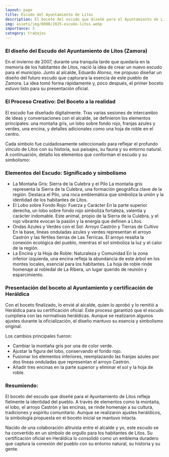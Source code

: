 ```yaml
---
layout: page
title: Escudo del Ayuntamiento de Litos 
description: El boceto del escudo que diseñé para el Ayuntamiento de Litos refleja fielmente la identidad del pueblo. A través de elementos como la montaña, el lobo, el arroyo Castrón y las encinas, se rinde homenaje a su cultura, tradiciones y espíritu comunitario 
img: assets/img/0000/2025-escudo-litos.webp
importance: 3
category: trabajos
---
```


### El diseño del Escudo del Ayuntamiento de Litos (Zamora)

En el invierno de 2007, durante una tranquila tarde que quedaría en la memoria de los habitantes de Litos, nació la idea de crear un nuevo escudo para el municipio. Junto al alcalde, Eduardo Alonso, me propuso diseñar un diseño del futuro escudo que capturara la esencia de este pueblo de Zamora. La idea tomó forma rápidamente y, poco después, el primer boceto estuvo listo para su presentación oficial.

### El Proceso Creativo: Del Boceto a la realidad

El escudo fue diseñado digitalmente. Tras varias sesiones de intercambio de ideas y conversaciones con el alcalde, se definieron los elementos principales: una montaña gris, un lobo sobre fondo rojo, franjas azules y verdes, una encina, y detalles adicionales como una hoja de roble en el centro.

Cada símbolo fue cuidadosamente seleccionado para reflejar el profundo vínculo de Litos con su historia, sus paisajes, su fauna y su entorno natural. A continuación, detallo los elementos que conforman el escudo y su simbolismo:

### Elementos del Escudo: Significado y simbolismo

- La Montaña Gris: Sierra de la Culebra y el Pilo
  La montaña gris representa la Sierra de la Culebra, una formación geográfica clave de la región. Destaca el Pilo, una roca emblemática que simboliza la unión y la identidad de los habitantes de Litos.
- El Lobo sobre Fondo Rojo: Fuerza y Carácter
En la parte superior derecha, un lobo sobre fondo rojo simboliza fortaleza, valentía y carácter indomable. Este animal, propio de la Sierra de la Culebra, y el rojo vibrante evocan la pasión y la energía que definen a Litos.
- Ondas Azules y Verdes con el Sol: Arroyo Castrón y Tierras de Cultivo
En la base, líneas onduladas azules y verdes representan el arroyo Castrón y las fértiles tierras de Las Terricas. El arroyo resalta la conexión ecológica del pueblo, mientras el sol simboliza la luz y el calor de la región.
- La Encina y la Hoja de Roble: Naturaleza y Comunidad
En la zona inferior izquierda, una encina refleja la abundancia de este árbol en los montes locales, esencial para los habitantes. La hoja de roble rinde homenaje al robledal de La Ribera, un lugar querido de reunión y esparcimiento.

### Presentación del boceto al Ayuntamiento y certificación de Heráldica

Con el boceto finalizado, lo envié al alcalde, quien lo aprobó y lo remitió a Heráldica para su certificación oficial. Este proceso garantizó que el escudo cumpliera con las normativas heráldicas. Aunque se realizaron algunos ajustes durante la oficialización, el diseño mantuvo su esencia y simbolismo original.

Los cambios principales fueron:

- Cambiar la montaña gris por una de color verde.
- Ajustar la figura del lobo, conservando el fondo rojo.
- Fusionar los elementos inferiores, reemplazando las franjas azules por dos líneas onduladas que representan el arroyo Castrón.
- Añadir tres encinas en la parte superior y eliminar el sol y la hoja de roble.

### Resumiendo: 
El boceto del escudo que diseñé para el Ayuntamiento de Litos refleja fielmente la identidad del pueblo. A través de elementos como la montaña, el lobo, el arroyo Castrón y las encinas, se rinde homenaje a su cultura, tradiciones y espíritu comunitario. Aunque se realizaron ajustes heráldicos, la simbología propuesta en el boceto inicial se mantuvo intacta.

Nacido de una colaboración altruista entre el alcalde y yo, este escudo se ha convertido en un símbolo de orgullo para los habitantes de Litos. Su certificación oficial en Heráldica lo consolidó como un emblema duradero que captura la conexión del pueblo con su entorno natural, su historia y su gente.
